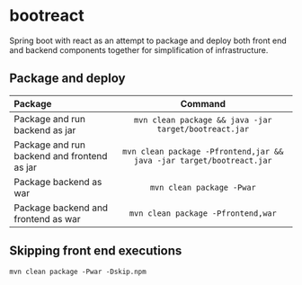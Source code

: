 # bootreact
Spring boot with react as an attempt to package and deploy both front end and backend components together for 
simplification of infrastructure.

## Package and deploy
| Package | Command | 
| :---         |     :---:      |
| Package and run backend as jar   | `mvn clean package && java -jar target/bootreact.jar`     |
| Package and run backend and frontend as jar  | `mvn clean package -Pfrontend,jar && java -jar target/bootreact.jar`     |
| Package backend as war     | `mvn clean package -Pwar`       |
| Package backend and frontend as war     | `mvn clean package -Pfrontend,war`       |

## Skipping front end executions
`mvn clean package -Pwar -Dskip.npm`